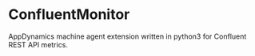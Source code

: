 # ConfluentMonitor
AppDynamics machine agent extension written in python3 for Confluent REST API metrics.

